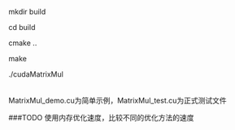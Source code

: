 mkdir build  

cd build  

cmake ..  
 
make  

./cudaMatrixMul   

######
MatrixMul_demo.cu为简单示例，MatrixMul_test.cu为正式测试文件    


###TODO
使用内存优化速度，比较不同的优化方法的速度  
